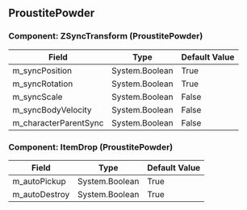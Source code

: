## ProustitePowder

### Component: ZSyncTransform (ProustitePowder)

|Field|Type|Default Value|
|---|---|---|
|m_syncPosition|System.Boolean|True|
|m_syncRotation|System.Boolean|True|
|m_syncScale|System.Boolean|False|
|m_syncBodyVelocity|System.Boolean|False|
|m_characterParentSync|System.Boolean|False|

### Component: ItemDrop (ProustitePowder)

|Field|Type|Default Value|
|---|---|---|
|m_autoPickup|System.Boolean|True|
|m_autoDestroy|System.Boolean|True|

